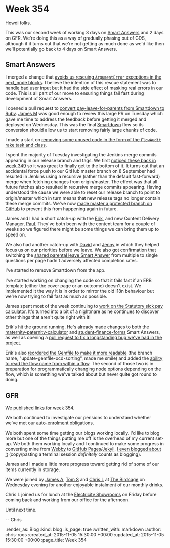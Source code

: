 Week 354
========

Howdi folks.

This was our second week of working 3 days on [Smart Answers][smart-answers] and 2 days on GFR. We're doing this as a way of gradually phasing out of GDS, although if it turns out that we're not getting as much done as we'd like then we'll potentially go back to 4 days on Smart Answers.

## Smart Answers

I merged a change that [avoids us rescuing `ArgumentError` exceptions in the next_node blocks][pr-2032]. I believe the intention of this rescue statement was to handle bad user input but it had the side effect of masking real errors in our code. This is all part of our move to ensuring things fail fast during development of Smart Answers.

I opened a pull request to [convert pay-leave-for-parents from Smartdown to Ruby][pr-2035]. [James M][james-mead] was good enough to review this large PR on Tuesday which gave me time to address the feedback before getting it merged and deployed on Wednesday. This was the final [Smartdown][smartdown] flow so its conversion should allow us to start removing fairly large chunks of code.

I made a start on [removing some unused code in the form of the `FlowAudit` rake task and class][pr-2034].

I spent the majority of Tuesday investigating the Jenkins merge commits appearing in our release branch and tags. We first [noticed these back in week 349][week-349-jenkins-merge-commits] so it was great to finally get to the bottom of it. It turns out that an accidental force push to our GitHub master branch on 8 September had resulted in Jenkins using a recursive (rather than the default fast-forward) merge when fetching changes from origin/master. The effect was that all future fetches also resulted in recursive merge commits appearing. Having understood the cause we were able to reset our release branch to point to origin/master which in turn means that new release tags no longer contain these merge commits. We've now [made master a protected branch on GitHub][github-protected-branches] to prevent this from happening again in future.

James and I had a short catch-up with the [Erik][erik-eide], and new Content Delivery Manager, [Paul][paul-heron]. They've both been with the content team for a couple of weeks so we figured there might be some things we can bring them up to speed on.

We also had another catch-up with [David][david-singleton] and [Jenny][jenny-duckett] in which they helped focus us on our priorities before we leave. We also got confirmation that switching the [shared parental leave Smart Answer][pay-leave-for-parents] from multiple to single questions per page hadn't adversely affected completion rates.

I've started to remove Smartdown from the app.

I've started working on changing the code so that it fails fast if an ERB template (either the cover page or an outcome) doesn't exist. We implemented it the way it is in order to mirror the old i18n behaviour but we're now trying to fail fast as much as possible.

James spent most of the week continuing to [work on the Statutory sick pay calculator][pr-2031]. It's turned into a bit of a nightmare as he continues to discover other things that aren't quite right with it!

Erik's hit the ground running. He's already made changes to both the [maternity-paternity-calculator][pr-2040] and [student-finance-forms][pr-2036] Smart Answers, as well as opening a [pull request to fix a longstanding bug we've had in the project][pr-2041].

Erik's also [reordered the Gemfile to make it more readable][pr-2037] (the branch name, "update-gemfile-ocd-sorting", made me smile) and added the [ability to read the flow name from within a flow][pr-2039]. The second of those two is in preparation for programmatically changing node options depending on the flow, which is something we've talked about but never quite got round to doing.

## GFR

We published [links for week 354][week-354-links].

We both continued to investigate our pensions to understand whether we've met our [auto-enrolment][tpr-auto-enrolment] obligations.

We both spent some time getting our blogs working locally. I'd like to blog more but one of the things putting me off is the overhead of my current set-up. We both them working locally and I continued to make some progress in converting mine from [Webby][webby] to [GitHub Pages][github-pages]/[Jekyll][jekyll]. [I even blogged about it][chrisroos-blog-post] (copy/pasting a terminal session _definitely_ counts as blogging).

James and I made a little more progress toward getting rid of some of our items currently in storage.

We were joined by [James A][james-adam], [Tom S][tom-stuart] and [Chris L][chris-lowis] at [The Birdcage][the-birdcage] on Wednesday evening for another enjoyable instalment of our monthly drinks.

Chris L joined us for lunch at the [Electricity Showrooms][electicity-showrooms] on Friday before coming back and working from our office for the afternoon.

Until next time.

-- Chris

[chris-lowis]: http://blog.chrislowis.co.uk/
[chrisroos-blog-post]: http://chrisroos.co.uk/blog/2015-10-29-getting-my-webby-powered-website-running-on-mac-os-x-el-capitan
[david-singleton]: http://dsingleton.co.uk/
[electicity-showrooms]: http://www.electricityshowrooms.com/
[erik-eide]: https://github.com/erik-eide
[github-pages]: https://pages.github.com/
[github-protected-branches]: https://help.github.com/articles/about-protected-branches/
[james-adam]: http://lazyatom.com/
[james-mead]: /james-mead
[jekyll]: https://jekyllrb.com/
[jenny-duckett]: https://twitter.com/jenny_duckett
[paul-heron]: http://worldofpablo.com/
[pay-leave-for-parents]: https://www.gov.uk/pay-leave-for-parents
[pr-2031]: https://github.com/alphagov/smart-answers/pull/2031
[pr-2032]: https://github.com/alphagov/smart-answers/pull/2032
[pr-2035]: https://github.com/alphagov/smart-answers/pull/2035
[pr-2034]: https://github.com/alphagov/smart-answers/pull/2034
[pr-2036]: https://github.com/alphagov/smart-answers/pull/2036
[pr-2037]: https://github.com/alphagov/smart-answers/pull/2037
[pr-2039]: https://github.com/alphagov/smart-answers/pull/2039
[pr-2040]: https://github.com/alphagov/smart-answers/pull/2040
[pr-2041]: https://github.com/alphagov/smart-answers/pull/2041
[smart-answers]: https://github.com/alphagov/smart-answers
[smartdown]: https://github.com/alphagov/smartdown
[the-birdcage]: http://drafthouse.co.uk/
[tom-stuart]: http://codon.com/
[tpr-auto-enrolment]: http://www.thepensionsregulator.gov.uk/employers.aspx
[webby]: https://github.com/TwP/webby
[week-354-links]: /week-354-links
[week-349-jenkins-merge-commits]: /week-349#other-changes

:render_as: Blog
:kind: blog
:is_page: true
:written_with: markdown
:author: chris-roos
:created_at: 2015-11-05 15:30:00 +00:00
:updated_at: 2015-11-05 15:30:00 +00:00
:page_title: Week 354
